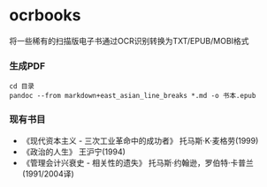 # ocrbooks
将一些稀有的扫描版电子书通过OCR识别转换为TXT/EPUB/MOBI格式

### 生成PDF

```
cd 目录
pandoc --from markdown+east_asian_line_breaks *.md -o 书本.epub
```

### 现有书目

* 《现代资本主义 - 三次工业革命中的成功者》 托马斯·K·麦格劳(1999)
* 《政治的人生》   王沪宁(1994)
* 《管理会计兴衰史 - 相关性的遗失》 托马斯·约翰逊，罗伯特·卡普兰(1991/2004译)
